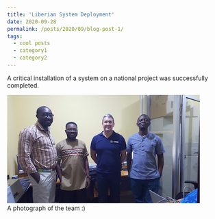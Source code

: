 ```yaml
---
title: 'Liberian System Deployment'
date: 2020-09-28
permalink: /posts/2020/09/blog-post-1/
tags:
  - cool posts
  - category1
  - category2
---
```


A critical installation of a system on a national project was successfully completed.


![Liberia system deployment](/images/cetis_liberia.jpg)   
A photograph of the team :)